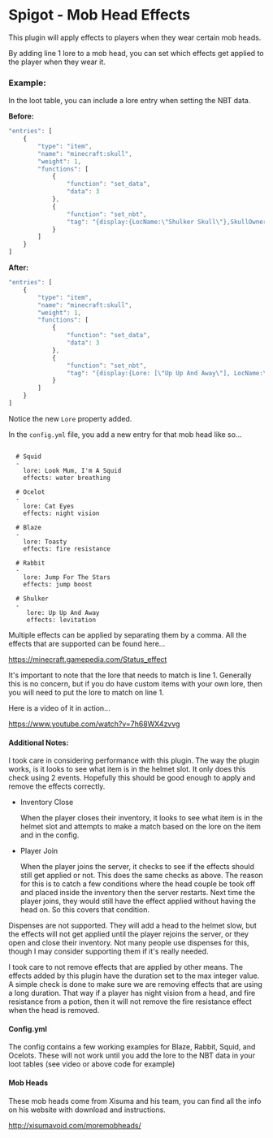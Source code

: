 # Spigot - Mob Head Effects

This plugin will apply effects to players when they wear certain mob heads.

By adding line 1 lore to a mob head, you can set which effects get applied to the player when they wear it.

### Example:

In the loot table, you can include a lore entry when setting the NBT data.

**Before:**

```JavaScript
"entries": [
	{
		"type": "item",
		"name": "minecraft:skull",
		"weight": 1,
		"functions": [
			{
				"function": "set_data",
				"data": 3
			},
			{
				"function": "set_nbt",
				"tag": "{display:{LocName:\"Shulker Skull\"},SkullOwner:{Id:\"cda568d7-46da-4468-a46a-4c1ed73faf53\",Properties:{textures:[{Value:\"eyJ0ZXh0dXJlcyI6eyJTS0lOIjp7InVybCI6Imh0dHA6Ly90ZXh0dXJlcy5taW5lY3JhZnQubmV0L3RleHR1cmUvMWU3MzgzMmUyNzJmODg0NGM0NzY4NDZiYzQyNGEzNDMyZmI2OThjNThlNmVmMmE5ODcxYzdkMjlhZWVhNyJ9fX0=\"}]}}}"
			}
		]
	}
]
```

**After:**

```JavaScript
"entries": [
	{
		"type": "item",
		"name": "minecraft:skull",
		"weight": 1,
		"functions": [
			{
				"function": "set_data",
				"data": 3
			},
			{
				"function": "set_nbt",
				"tag": "{display:{Lore: [\"Up Up And Away\"], LocName:\"Shulker Skull\"},SkullOwner:{Id:\"cda568d7-46da-4468-a46a-4c1ed73faf53\",Properties:{textures:[{Value:\"eyJ0ZXh0dXJlcyI6eyJTS0lOIjp7InVybCI6Imh0dHA6Ly90ZXh0dXJlcy5taW5lY3JhZnQubmV0L3RleHR1cmUvMWU3MzgzMmUyNzJmODg0NGM0NzY4NDZiYzQyNGEzNDMyZmI2OThjNThlNmVmMmE5ODcxYzdkMjlhZWVhNyJ9fX0=\"}]}}}"
			}
		]
	}
]
```

Notice the new `Lore` property added.

In the `config.yml` file, you add a new entry for that mob head like so...

```heads:

  # Squid
  -
    lore: Look Mum, I'm A Squid
    effects: water breathing

  # Ocelot
  -
    lore: Cat Eyes
    effects: night vision

  # Blaze
  -
    lore: Toasty
    effects: fire resistance

  # Rabbit
  -
    lore: Jump For The Stars
    effects: jump boost

  # Shulker
  -
     lore: Up Up And Away
     effects: levitation
```

Multiple effects can be applied by separating them by a comma.  All the effects that are supported can be found here...

https://minecraft.gamepedia.com/Status_effect

It's important to note that the lore that needs to match is line 1.  Generally this is no concern, but if you do have custom items with your own lore, then you will need to put the lore to match on line 1.

Here is a video of it in action...

https://www.youtube.com/watch?v=7h68WX4zvvg

#### Additional Notes:

I took care in considering performance with this plugin.  The way the plugin works, is it looks to see what item is in the helmet slot.  It only does this check using 2 events.  Hopefully this should be good enough to apply and remove the effects correctly.

- Inventory Close

  When the player closes their inventory, it looks to see what item is in the helmet slot and attempts to make a match based on the lore on the item and in the config.

- Player Join

  When the player joins the server, it checks to see if the effects should still get applied or not.  This does the same checks as above.  The reason for this is to catch a few conditions where the head couple be took off and placed inside the inventory then the server restarts.  Next time the player joins, they would still have the effect applied without having the head on.  So this covers that condition.
  
Dispenses are not supported.  They will add a head to the helmet slow, but the effects will not get applied until the player rejoins the server, or they open and close their inventory.  Not many people use dispenses for this, though I may consider supporting them if it's really needed.

I took care to not remove effects that are applied by other means.  The effects added by this plugin have the duration set to the max integer value.  A simple check is done to make sure we are removing effects that are using a long duration.  That way if a player has night vision from a head, and fire resistance from a potion, then it will not remove the fire resistance effect when the head is removed.

#### Config.yml

The config contains a few working examples for Blaze, Rabbit, Squid, and Ocelots.  These will not work until you add the lore to the NBT data in your loot tables (see video or above code for example)

#### Mob Heads

These mob heads come from Xisuma and his team, you can find all the info on his website with download and instructions.

http://xisumavoid.com/moremobheads/ 